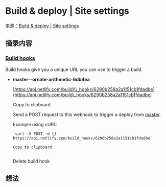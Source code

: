 # Build & deploy | Site settings
来源：[Build & deploy | Site settings](https://app.netlify.com/sites/ornate-arithmetic-6db4ea/settings/deploys)

## 摘录内容

### [Build hooks](#build-hooks)

Build hooks give you a unique URL you can use to trigger a build.

-   **master--ornate-arithmetic-6db4ea**

    [https://api.netlify.com/build\\\_hooks/6290b258a2a1151cb1fdadbe](https://api.netlify.com/build\_hooks/6290b258a2a1151cb1fdadbe)

    Copy to clipboard

    Send a POST request to this webhook to trigger a deploy from [master](https://github.com/null395922/hexonote/tree/master).

    Example using cURL:

    ```
    `curl -X POST -d {} https://api.netlify.com/build_hooks/6290b258a2a1151cb1fdadbe`

    Copy to clipboard


    ```

    Delete build hook

## 想法
